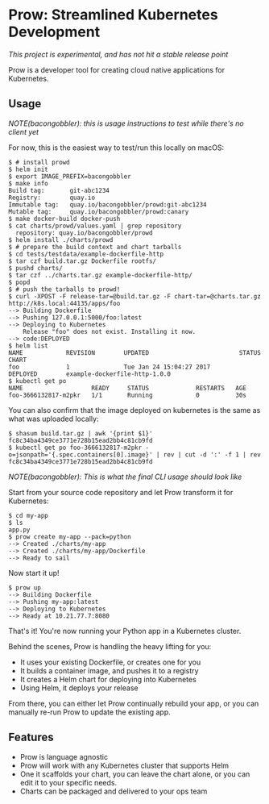 # Prow: Streamlined Kubernetes Development

_This project is experimental, and has not hit a stable release point_

Prow is a developer tool for creating cloud native applications for Kubernetes.

## Usage

_NOTE(bacongobbler): this is usage instructions to test while there's no client yet_

For now, this is the easiest way to test/run this locally on macOS:

```
$ # install prowd
$ helm init
$ export IMAGE_PREFIX=bacongobbler
$ make info
Build tag:       git-abc1234
Registry:        quay.io
Immutable tag:   quay.io/bacongobbler/prowd:git-abc1234
Mutable tag:     quay.io/bacongobbler/prowd:canary
$ make docker-build docker-push
$ cat charts/prowd/values.yaml | grep repository
  repository: quay.io/bacongobbler/prowd
$ helm install ./charts/prowd
$ # prepare the build context and chart tarballs
$ cd tests/testdata/example-dockerfile-http
$ tar czf build.tar.gz Dockerfile rootfs/
$ pushd charts/
$ tar czf ../charts.tar.gz example-dockerfile-http/
$ popd
$ # push the tarballs to prowd!
$ curl -XPOST -F release-tar=@build.tar.gz -F chart-tar=@charts.tar.gz http://k8s.local:44135/apps/foo
--> Building Dockerfile
--> Pushing 127.0.0.1:5000/foo:latest
--> Deploying to Kubernetes
    Release "foo" does not exist. Installing it now.
--> code:DEPLOYED
$ helm list
NAME            REVISION        UPDATED                         STATUS          CHART
foo             1               Tue Jan 24 15:04:27 2017        DEPLOYED        example-dockerfile-http-1.0.0
$ kubectl get po
NAME                   READY     STATUS             RESTARTS   AGE
foo-3666132817-m2pkr   1/1       Running            0          30s
```

You can also confirm that the image deployed on kubernetes is the same as what was uploaded locally:

```
$ shasum build.tar.gz | awk '{print $1}'
fc8c34ba4349ce3771e728b15ead2bb4c81cb9fd
$ kubectl get po foo-3666132817-m2pkr -o=jsonpath='{.spec.containers[0].image}' | rev | cut -d ':' -f 1 | rev
fc8c34ba4349ce3771e728b15ead2bb4c81cb9fd
```

_NOTE(bacongobbler): This is what the final CLI usage should look like_

Start from your source code repository and let Prow transform it for
Kubernetes:

```
$ cd my-app
$ ls
app.py
$ prow create my-app --pack=python
--> Created ./charts/my-app
--> Created ./charts/my-app/Dockerfile
--> Ready to sail
```


Now start it up!

```
$ prow up
--> Building Dockerfile
--> Pushing my-app:latest
--> Deploying to Kubernetes
--> Ready at 10.21.77.7:8080
```

That's it! You're now running your Python app in a Kubernetes cluster.

Behind the scenes, Prow is handling the heavy lifting for you:

- It uses your existing Dockerfile, or creates one for you
- It builds a container image, and pushes it to a registry
- It creates a Helm chart for deploying into Kubernetes
- Using Helm, it deploys your release

From there, you can either let Prow continually rebuild your app, or you can
manually re-run Prow to update the existing app.

## Features

- Prow is language agnostic
- Prow will work with any Kubernetes cluster that supports Helm
- One it scaffolds your chart, you can leave the chart alone, or you can edit
  it to your specific needs.
- Charts can be packaged and delivered to your ops team

